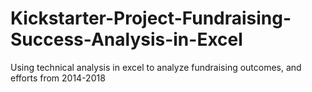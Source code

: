 # Kickstarter-Project-Fundraising-Success-Analysis-in-Excel
Using technical analysis in excel to analyze fundraising outcomes, and efforts from 2014-2018

